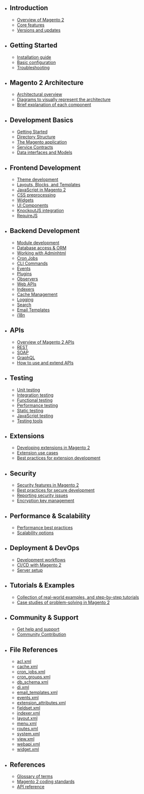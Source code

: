 - ## Introduction
    - [Overview of Magento 2](/docs/{{version}}/overview-of-magento-2)
    - [Core features](/docs/{{version}}/core-features)
    - [Versions and updates](/docs/{{version}}/versions-and-updates)
- ## Getting Started
    - [Installation guide](/docs/{{version}}/installation-guide)
    - [Basic configuration](/docs/{{version}}/basic-configuration)
    - [Troubleshooting](/docs/{{version}}/troubleshooting-common-installation-issues)
- ## Magento 2 Architecture
    - [Architectural overview](/docs/{{version}}/overview-of-the-architectural-components)
    - [Diagrams to visually represent the architecture](/docs/{{version}}/diagrams-to-visually-represent-the-architecture)
    - [Brief explanation of each component](/docs/{{version}}/brief-explanation-of-each-component)
- ## Development Basics
    - [Getting Started](/docs/{{version}}/overview-of-magento-2-development)
    - [Directory Structure](/docs/{{version}}/directory-structure)
    - [The Magento application](/docs/{{version}}/the-magento-application)
    - [Service Contracts](/docs/{{version}}/service-contracts)
    - [Data interfaces and Models](/docs/{{version}}/data-interfaces-and-models)
- ## Frontend Development
    - [Theme development](/docs/{{version}}/theme-development)
    - [Layouts, Blocks, and Templates](/docs/{{version}}/layouts-blocks-and-templates)
    - [JavaScript in Magento 2](/docs/{{version}}/javascript-in-magento-2)
    - [CSS preprocessing](/docs/{{version}}/css-preprocessing)
    - [Widgets](/docs/{{version}}/widgets)
    - [UI Components](/docs/{{version}}/ui-components)
    - [KnockoutJS integration](/docs/{{version}}/knockoutjs-integration)
    - [RequireJS](/docs/{{version}}/requirejs)
- ## Backend Development
    - [Module development](/docs/{{version}}/module-development)
    - [Database access & ORM](/docs/{{version}}/database-access-and-orm)
    - [Working with Adminhtml](/docs/{{version}}/working-with-adminhtml)
    - [Cron Jobs](/docs/{{version}}/cron-jobs)
    - [CLI Commands](/docs/{{version}}/cli-commands)
    - [Events](/docs/{{version}}/events)
    - [Plugins](/docs/{{version}}/plugins)
    - [Observers](/docs/{{version}}/observers)
    - [Web APIs](/docs/{{version}}/web-api)
    - [Indexers](/docs/{{version}}/indexers)
    - [Cache Management](/docs/{{version}}/cache-management)
    - [Logging](/docs/{{version}}/logging)
    - [Search](/docs/{{version}}/search)
    - [Email Templates](/docs/{{version}}/email-templates)
    - [i18n](/docs/{{version}}/i18n)
- ## APIs
    - [Overview of Magento 2 APIs](/docs/{{version}}/overview-of-magento-2-apis)
    - [REST](/docs/{{version}}/rest-apis)
    - [SOAP](/docs/{{version}}/soap-apis)
    - [GraphQL](/docs/{{version}}/graphql-apis)
    - [How to use and extend APIs](/docs/{{version}}/how-to-use-and-extend-apis)
- ## Testing
    - [Unit testing](/docs/{{version}}/unit-testing)
    - [Integration testing](/docs/{{version}}/integration-testing)
    - [Functional testing](/docs/{{version}}/functional-testing)
    - [Performance testing](/docs/{{version}}/performance-testing)
    - [Static testing](/docs/{{version}}/static-testing)
    - [JavaScript testing](/docs/{{version}}/javascript-testing)
    - [Testing tools](/docs/{{version}}/testing-tools)
- ## Extensions
    - [Developing extensions in Magento 2](/docs/{{version}}/developing-extensions-in-magento-2)
    - [Extension use cases](/docs/{{version}}/extension-use-cases)
    - [Best practices for extension development](/docs/{{version}}/best-practices-for-extension-development)
- ## Security
    - [Security features in Magento 2](/docs/{{version}}/security-features-in-magento-2)
    - [Best practices for secure development](/docs/{{version}}/best-practices-for-secure-development)
    - [Reporting security issues](/docs/{{version}}/reporting-security-issues)
    - [Encryption key management](/docs/{{version}}/encryption-key-management)
- ## Performance & Scalability
    - [Performance best practices](/docs/{{version}}/performance-best-practices)
    - [Scalability options](/docs/{{version}}/scalability-options-and-recommendations)
- ## Deployment & DevOps
    - [Development workflows](/docs/{{version}}/recommended-development-workflows)
    - [CI/CD with Magento 2](/docs/{{version}}/continious-integration-continious-deployment)
    - [Server setup](/docs/{{version}}/server-setup-and-configuration)
- ## Tutorials & Examples
    - [Collection of real-world examples, and step-by-step tutorials](/docs/{{version}}/collection-of-real-world-examples-and-step-by-step-tutorials)
    - [Case studies of problem-solving in Magento 2](/docs/{{version}}/case-studies-of-problem-solving-in-magento-2)
- ## Community & Support
    - [Get help and support](/docs/{{version}}/how-to-get-help-and-support)
    - [Community Contribution](/docs/{{version}}/how-to-contribute-to-the-magento-2-community)
- ## File References
    - [acl.xml](/docs/{{version}}/acl_xml)
    - [cache.xml](/docs/{{version}}/cache_xml)
    - [cron_jobs.xml](/docs/{{version}}/cron_jobs_xml)
    - [cron_groups.xml](/docs/{{version}}/cron_groups_xml)
    - [db_schema.xml](/docs/{{version}}/db_schema_xml)
    - [di.xml](/docs/{{version}}/di_xml)
    - [email_templates.xml](/docs/{{version}}/email_templates_xml)
    - [events.xml](/docs/{{version}}/events_xml)
    - [extension_attributes.xml](/docs/{{version}}/extension_attributes_xml)
    - [fieldset.xml](/docs/{{version}}/fieldset_xml)
    - [indexer.xml](/docs/{{version}}/indexer_xml)
    - [layout.xml](/docs/{{version}}/layout_xml)
    - [menu.xml](/docs/{{version}}/menu_xml)
    - [routes.xml](/docs/{{version}}/routes_xml)
    - [system.xml](/docs/{{version}}/system_xml)
    - [view.xml](/docs/{{version}}/view_xml)
    - [webapi.xml](/docs/{{version}}/webapi_xml)
    - [widget.xml](/docs/{{version}}/widget_xml)
- ## References
    - [Glossary of terms](/docs/{{version}}/glossary-of-terms)
    - [Magento 2 coding standards](/docs/{{version}}/magento-2-coding-standards)
    - [API reference](/docs/{{version}}/api-reference)